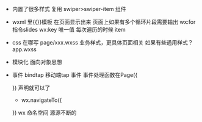 - 内置了很多样式
    复用
    swiper>swiper-item 组件

- wxml 里{{}}模板
    在页面显示出来
    页面上如果有多个循环片段需要输出
    wx:for  指令slides  wx:key 唯一值
    每次遍历的时候 item

- css 在哪写
    page/xxx.wxss 业务样式，更具体页面相关
    如果有些通用样式？  app.wxss

- 模块化 面向对象思想

- 事件 bindtap 移动端tap 事件 
    事件处理函数在Page({

    }) 声明就可以了
  - wx.navigateTo({

  })
  wx 命名空间  源源不断的
    